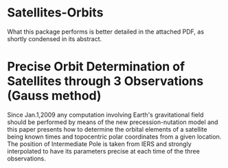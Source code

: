 # Satellites-Orbits
What this package performs is better detailed in the attached PDF,
as shortly condensed in its abstract.

# Precise Orbit Determination of Satellites through 3 Observations (Gauss method) 
Since Jan.1,2009 any computation involving Earth's gravitational field 
should be performed by means of the new precession-nutation model
and this paper presents how to determine the orbital elements
of a satellite being known times and topocentric polar coordinates
from a given location. The position of Intermediate Pole is taken from 
IERS and strongly interpolated to have its parameters precise at each 
time of the three observations. 
